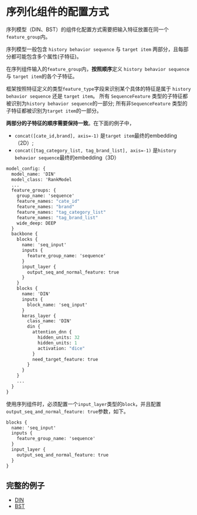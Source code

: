 # 序列化组件的配置方式

序列模型（DIN、BST）的组件化配置方式需要把输入特征放置在同一个`feature_group`内。

序列模型一般包含 `history behavior sequence` 与 `target item` 两部分，且每部分都可能包含多个属性(子特征)。

在序列组件输入的`feature_group`内，**按照顺序**定义 `history behavior sequence` 与 `target item`的各个子特征。

框架按照特征定义的类型`feature_type`字段来识别某个具体的特征是属于 `history behavior sequence` 还是 `target item`。
所有 `SequenceFeature` 类型的子特征都被识别为`history behavior sequence`的一部分; 所有非`SequenceFeature` 类型的子特征都被识别为`target item`的一部分。

**两部分的子特征的顺序需要保持一致**。在下面的例子中，
- `concat([cate_id,brand], axis=-1)` 是`target item`最终的embedding（2D）;
- `concat([tag_category_list, tag_brand_list], axis=-1)` 是`history behavior sequence`最终的embedding（3D）

```protobuf
model_config: {
  model_name: 'DIN'
  model_class: 'RankModel
  ...
  feature_groups: {
    group_name: 'sequence'
    feature_names: "cate_id"
    feature_names: "brand"
    feature_names: "tag_category_list"
    feature_names: "tag_brand_list"
    wide_deep: DEEP
  }
  backbone {
    blocks {
      name: 'seq_input'
      inputs {
        feature_group_name: 'sequence'
      }
      input_layer {
        output_seq_and_normal_feature: true
      }
    }
    blocks {
      name: 'DIN'
      inputs {
        block_name: 'seq_input'
      }
      keras_layer {
        class_name: 'DIN'
        din {
          attention_dnn {
            hidden_units: 32
            hidden_units: 1
            activation: "dice"
          }
          need_target_feature: true
        }
      }
    }
    ...
  }
}
```

使用序列组件时，必须配置一个`input_layer`类型的`block`，并且配置`output_seq_and_normal_feature: true`参数，如下。

```protobuf
blocks {
  name: 'seq_input'
  inputs {
    feature_group_name: 'sequence'
  }
  input_layer {
    output_seq_and_normal_feature: true
  }
}
```

## 完整的例子

- [DIN](../models/din.md)
- [BST](../models/bst.md)
